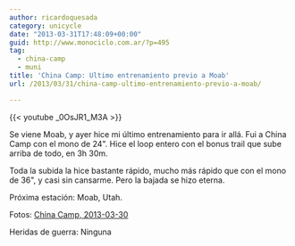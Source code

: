 ```yaml
---
author: ricardoquesada
category: unicycle
date: "2013-03-31T17:48:09+00:00"
guid: http://www.monociclo.com.ar/?p=495
tag:
  - china-camp
  - muni
title: 'China Camp: Ultimo entrenamiento previo a Moab'
url: /2013/03/31/china-camp-ultimo-entrenamiento-previo-a-moab/

---
```

{{< youtube _0OsJR1_M3A >}}

Se viene Moab, y ayer hice mi último entrenamiento para ir allá. Fui a China Camp con el mono de 24". Hice el loop entero con el bonus trail que sube arriba de todo, en 3h 30m.

Toda la subida la hice bastante rápido, mucho más rápido que con el mono de 36", y casi sin cansarme. Pero la bajada se hizo eterna.

Próxima estación: Moab, Utah.

Fotos: [China Camp, 2013-03-30](https://picasaweb.google.com/111588202880883771967/20130330)

Heridas de guerra: Ninguna
